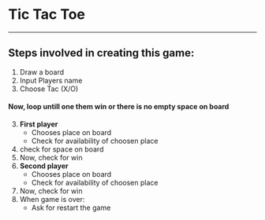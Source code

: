 # Tic Tac Toe
---
## Steps involved in creating this game: 
1. Draw a board
1. Input Players name
1. Choose Tac (X/O)
#### Now,  loop untill one them win or there is no empty space on board
3. **First player**
    * Chooses place on board
    * Check for availability of choosen place
3. check for space on board
3. Now, check for win
3. **Second player**
    * Chooses place on board
    * Check for availability of choosen place
3. Now, check for win
4. When game is over:
    * Ask for restart the game
